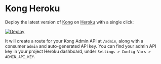 # Kong Heroku

Deploy the latest version of [Kong](https://github.com/kong/kong) on [Heroku](https://www.heroku.com) with a single click:

[![Deploy](https://www.herokucdn.com/deploy/button.svg)](https://heroku.com/deploy)

It will create a route for your Kong Admin API at `/admin`, along with a consumer `admin` and auto-generated API key. You can find your admin API key in your project Heroku dashboard, under `Settings > Config Vars > ADMIN_API_KEY`.
